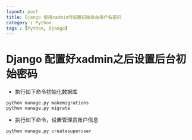 ```yaml
---
layout: post
title: Django 使用xadmin时设置初始后台用户名密码
category : Python
tags : [Python, Django]
---
```


# Django 配置好xadmin之后设置后台初始密码

* 执行如下命令初始化数据库
```
python manage.py makemigrations
python manage.py migrate
```

* 执行如下命令，设置管理员账户信息
```
python manage.py createsuperuser
```
